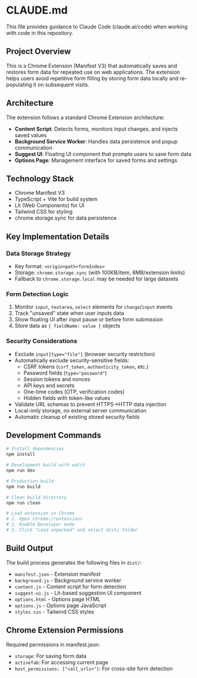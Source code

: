 # CLAUDE.md

This file provides guidance to Claude Code (claude.ai/code) when working with code in this repository.

## Project Overview

This is a Chrome Extension (Manifest V3) that automatically saves and restores form data for repeated use on web applications. The extension helps users avoid repetitive form filling by storing form data locally and re-populating it on subsequent visits.

## Architecture

The extension follows a standard Chrome Extension architecture:

- **Content Script**: Detects forms, monitors input changes, and injects saved values
- **Background Service Worker**: Handles data persistence and popup communication  
- **Suggest UI**: Floating UI component that prompts users to save form data
- **Options Page**: Management interface for saved forms and settings

## Technology Stack

- Chrome Manifest V3
- TypeScript + Vite for build system
- Lit (Web Components) for UI
- Tailwind CSS for styling
- chrome.storage.sync for data persistence

## Key Implementation Details

### Data Storage Strategy
- Key format: `<origin+path+formIndex>`
- Storage: `chrome.storage.sync` (with 100KB/item, 8MB/extension limits)
- Fallback to `chrome.storage.local` may be needed for large datasets

### Form Detection Logic
1. Monitor `input`, `textarea`, `select` elements for `change`/`input` events
2. Track "unsaved" state when user inputs data
3. Show floating UI after input pause or before form submission
4. Store data as `{ fieldName: value }` objects

### Security Considerations
- Exclude `input[type="file"]` (browser security restriction)
- Automatically exclude security-sensitive fields:
  - CSRF tokens (`csrf_token`, `authenticity_token`, etc.)
  - Password fields (`type="password"`)
  - Session tokens and nonces
  - API keys and secrets
  - One-time codes (OTP, verification codes)
  - Hidden fields with token-like values
- Validate URL schemas to prevent HTTPS→HTTP data injection
- Local-only storage, no external server communication
- Automatic cleanup of existing stored security fields

## Development Commands

```bash
# Install dependencies
npm install

# Development build with watch
npm run dev

# Production build
npm run build

# Clean build directory
npm run clean

# Load extension in Chrome
# 1. Open chrome://extensions
# 2. Enable Developer mode  
# 3. Click "Load unpacked" and select dist/ folder
```

## Build Output

The build process generates the following files in `dist/`:
- `manifest.json` - Extension manifest
- `background.js` - Background service worker
- `content.js` - Content script for form detection
- `suggest-ui.js` - Lit-based suggestion UI component
- `options.html` - Options page HTML
- `options.js` - Options page JavaScript
- `styles.css` - Tailwind CSS styles

## Chrome Extension Permissions

Required permissions in manifest.json:
- `storage`: For saving form data
- `activeTab`: For accessing current page
- `host_permissions: ["<all_urls>"]`: For cross-site form detection